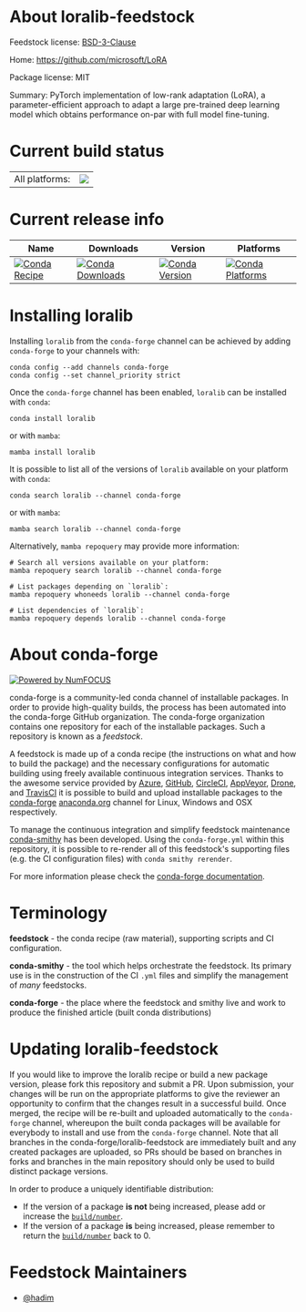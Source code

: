 About loralib-feedstock
=======================

Feedstock license: [BSD-3-Clause](https://github.com/conda-forge/tmp5v_33tx7-feedstock/blob/main/LICENSE.txt)

Home: https://github.com/microsoft/LoRA

Package license: MIT

Summary: PyTorch implementation of low-rank adaptation (LoRA), a parameter-efficient approach to adapt a large pre-trained deep learning model which obtains performance on-par with full model fine-tuning.

Current build status
====================


<table><tr><td>All platforms:</td>
    <td>
      <a href="https://dev.azure.com/conda-forge/feedstock-builds/_build/latest?definitionId=None&branchName=main">
        <img src="https://dev.azure.com/conda-forge/feedstock-builds/_apis/build/status/tmp5v_33tx7-feedstock?branchName=main">
      </a>
    </td>
  </tr>
</table>

Current release info
====================

| Name | Downloads | Version | Platforms |
| --- | --- | --- | --- |
| [![Conda Recipe](https://img.shields.io/badge/recipe-loralib-green.svg)](https://anaconda.org/conda-forge/loralib) | [![Conda Downloads](https://img.shields.io/conda/dn/conda-forge/loralib.svg)](https://anaconda.org/conda-forge/loralib) | [![Conda Version](https://img.shields.io/conda/vn/conda-forge/loralib.svg)](https://anaconda.org/conda-forge/loralib) | [![Conda Platforms](https://img.shields.io/conda/pn/conda-forge/loralib.svg)](https://anaconda.org/conda-forge/loralib) |

Installing loralib
==================

Installing `loralib` from the `conda-forge` channel can be achieved by adding `conda-forge` to your channels with:

```
conda config --add channels conda-forge
conda config --set channel_priority strict
```

Once the `conda-forge` channel has been enabled, `loralib` can be installed with `conda`:

```
conda install loralib
```

or with `mamba`:

```
mamba install loralib
```

It is possible to list all of the versions of `loralib` available on your platform with `conda`:

```
conda search loralib --channel conda-forge
```

or with `mamba`:

```
mamba search loralib --channel conda-forge
```

Alternatively, `mamba repoquery` may provide more information:

```
# Search all versions available on your platform:
mamba repoquery search loralib --channel conda-forge

# List packages depending on `loralib`:
mamba repoquery whoneeds loralib --channel conda-forge

# List dependencies of `loralib`:
mamba repoquery depends loralib --channel conda-forge
```


About conda-forge
=================

[![Powered by
NumFOCUS](https://img.shields.io/badge/powered%20by-NumFOCUS-orange.svg?style=flat&colorA=E1523D&colorB=007D8A)](https://numfocus.org)

conda-forge is a community-led conda channel of installable packages.
In order to provide high-quality builds, the process has been automated into the
conda-forge GitHub organization. The conda-forge organization contains one repository
for each of the installable packages. Such a repository is known as a *feedstock*.

A feedstock is made up of a conda recipe (the instructions on what and how to build
the package) and the necessary configurations for automatic building using freely
available continuous integration services. Thanks to the awesome service provided by
[Azure](https://azure.microsoft.com/en-us/services/devops/), [GitHub](https://github.com/),
[CircleCI](https://circleci.com/), [AppVeyor](https://www.appveyor.com/),
[Drone](https://cloud.drone.io/welcome), and [TravisCI](https://travis-ci.com/)
it is possible to build and upload installable packages to the
[conda-forge](https://anaconda.org/conda-forge) [anaconda.org](https://anaconda.org/)
channel for Linux, Windows and OSX respectively.

To manage the continuous integration and simplify feedstock maintenance
[conda-smithy](https://github.com/conda-forge/conda-smithy) has been developed.
Using the ``conda-forge.yml`` within this repository, it is possible to re-render all of
this feedstock's supporting files (e.g. the CI configuration files) with ``conda smithy rerender``.

For more information please check the [conda-forge documentation](https://conda-forge.org/docs/).

Terminology
===========

**feedstock** - the conda recipe (raw material), supporting scripts and CI configuration.

**conda-smithy** - the tool which helps orchestrate the feedstock.
                   Its primary use is in the construction of the CI ``.yml`` files
                   and simplify the management of *many* feedstocks.

**conda-forge** - the place where the feedstock and smithy live and work to
                  produce the finished article (built conda distributions)


Updating loralib-feedstock
==========================

If you would like to improve the loralib recipe or build a new
package version, please fork this repository and submit a PR. Upon submission,
your changes will be run on the appropriate platforms to give the reviewer an
opportunity to confirm that the changes result in a successful build. Once
merged, the recipe will be re-built and uploaded automatically to the
`conda-forge` channel, whereupon the built conda packages will be available for
everybody to install and use from the `conda-forge` channel.
Note that all branches in the conda-forge/loralib-feedstock are
immediately built and any created packages are uploaded, so PRs should be based
on branches in forks and branches in the main repository should only be used to
build distinct package versions.

In order to produce a uniquely identifiable distribution:
 * If the version of a package **is not** being increased, please add or increase
   the [``build/number``](https://docs.conda.io/projects/conda-build/en/latest/resources/define-metadata.html#build-number-and-string).
 * If the version of a package **is** being increased, please remember to return
   the [``build/number``](https://docs.conda.io/projects/conda-build/en/latest/resources/define-metadata.html#build-number-and-string)
   back to 0.

Feedstock Maintainers
=====================

* [@hadim](https://github.com/hadim/)

